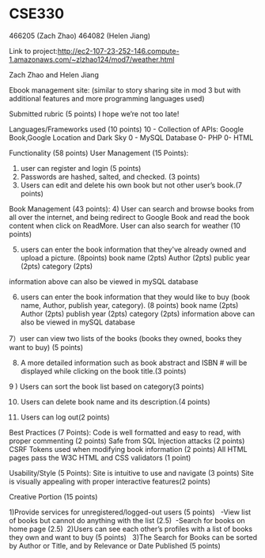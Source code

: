 # CSE330
466205 (Zach Zhao)
464082 (Helen Jiang)

Link to project:http://ec2-107-23-252-146.compute-1.amazonaws.com/~zlzhao124/mod7/weather.html




Zach Zhao and Helen Jiang

Ebook management site:
(similar to story sharing site in mod 3 but with additional features and more programming languages used)

Submitted rubric (5 points)
I hope we’re not too late!

Languages/Frameworks used (10 points)
10 - Collection of APIs: Google Book,Google Location and Dark Sky
0 - MySQL Database
0- PHP
0- HTML

Functionality (58 points)
User Management (15 Points):
1) user can register and login (5 points)
2) Passwords are hashed, salted, and checked. (3 points) 
3) Users can edit and delete his own book but not other user’s book.(7 points)

Book Management (43 points):
4) User can search and browse books from all over the internet, and being redirect to Google Book and read the book content when click on ReadMore. User can also search for weather (10 points)

5) users can enter the book information that they've already owned and upload a picture. (8points)
book name (2pts)
Author (2pts)
public year (2pts)
category (2pts)

information above can also be viewed in mySQL database

6) users can enter the book information that they would like to buy (book name, Author, publish year, category). (8 points)
book name (2pts)
Author (2pts)
publish year (2pts)
category (2pts)
information above can also be viewed in mySQL database

7）user can view two lists of the books (books they owned, books they want to buy) (5 points)

8) A more detailed information such as book abstract and ISBN # will be displayed while clicking on the book title.(3 points)

9 ) Users can sort the book list based on category(3 points)

10) Users can delete book name and its description.(4 points) 

11)  Users can log out(2 points)

Best Practices (7 Points):
Code is well formatted and easy to read, with proper commenting (2 points)
Safe from SQL Injection attacks (2 points)
CSRF Tokens used when modifying book information (2 points)
All HTML pages pass the W3C HTML and CSS validators (1 point)

Usability/Style (5 Points):
Site is intuitive to use and navigate (3 points)
Site is visually appealing with proper interactive features(2 points)

Creative Portion (15 points) 

1)Provide services for unregistered/logged-out users (5 points)  
-View list of books but cannot do anything with the list (2.5) 
-Search for books on home page (2.5)
 2)Users can see each other’s profiles with a list of books they own and want to buy (5 points)
  3)The Search for Books can be sorted by Author or Title, and by Relevance or Date Published (5 points) 

